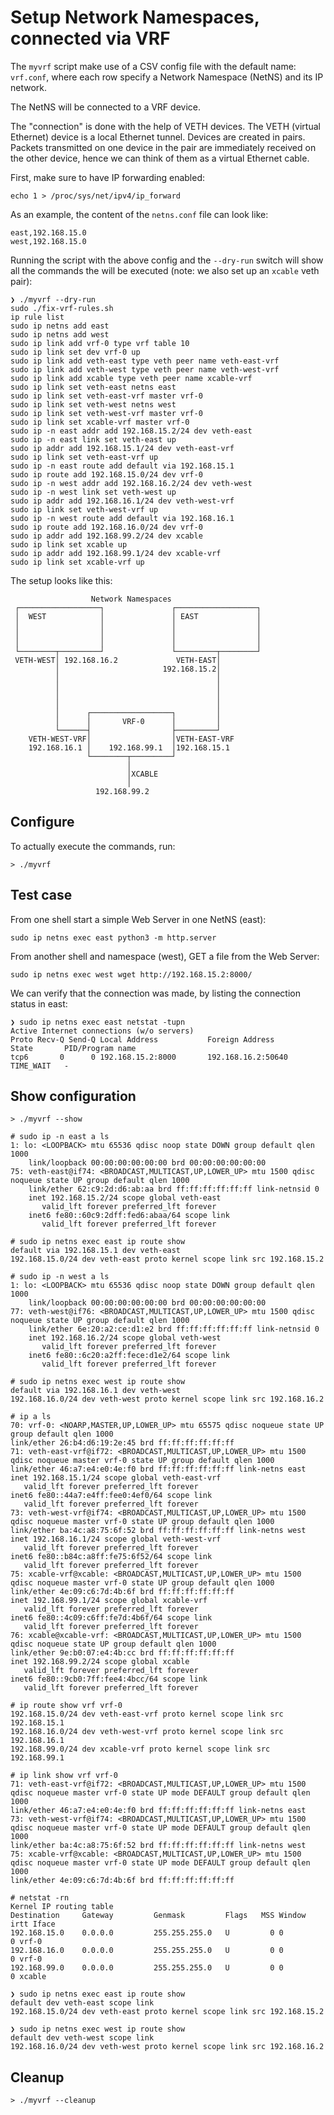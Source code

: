 # Setup Network Namespaces, connected via VRF

The `myvrf` script make use of a CSV config file with
the default name: `vrf.conf`, where each row specify a Network 
Namespace (NetNS) and its IP network.

The NetNS will be connected to a VRF device. 

The "connection" is done with the help of VETH devices.
The VETH (virtual Ethernet) device is a local Ethernet tunnel.
Devices are created in pairs. Packets transmitted on one device
in the pair are immediately received on the other device,
hence we can think of them as a virtual Ethernet cable.

First, make sure to have IP forwarding enabled:

    echo 1 > /proc/sys/net/ipv4/ip_forward

As an example, the content of the `netns.conf` file can look like:

    east,192.168.15.0
    west,192.168.15.0

Running the script with the above config and the `--dry-run` switch
will show all the commands the will be executed
(note: we also set up an `xcable` veth pair):

    ❯ ./myvrf --dry-run
    sudo ./fix-vrf-rules.sh
    ip rule list
    sudo ip netns add east
    sudo ip netns add west
    sudo ip link add vrf-0 type vrf table 10
    sudo ip link set dev vrf-0 up
    sudo ip link add veth-east type veth peer name veth-east-vrf
    sudo ip link add veth-west type veth peer name veth-west-vrf
    sudo ip link add xcable type veth peer name xcable-vrf
    sudo ip link set veth-east netns east
    sudo ip link set veth-east-vrf master vrf-0
    sudo ip link set veth-west netns west
    sudo ip link set veth-west-vrf master vrf-0
    sudo ip link set xcable-vrf master vrf-0
    sudo ip -n east addr add 192.168.15.2/24 dev veth-east
    sudo ip -n east link set veth-east up
    sudo ip addr add 192.168.15.1/24 dev veth-east-vrf
    sudo ip link set veth-east-vrf up
    sudo ip -n east route add default via 192.168.15.1
    sudo ip route add 192.168.15.0/24 dev vrf-0
    sudo ip -n west addr add 192.168.16.2/24 dev veth-west
    sudo ip -n west link set veth-west up
    sudo ip addr add 192.168.16.1/24 dev veth-west-vrf
    sudo ip link set veth-west-vrf up
    sudo ip -n west route add default via 192.168.16.1
    sudo ip route add 192.168.16.0/24 dev vrf-0
    sudo ip addr add 192.168.99.2/24 dev xcable
    sudo ip link set xcable up
    sudo ip addr add 192.168.99.1/24 dev xcable-vrf
    sudo ip link set xcable-vrf up

The setup looks like this:

```
                  Network Namespaces
 ┌──────────────────┐               ┌──────────────────┐
 │  WEST            │               │ EAST             │
 │                  │               │                  │
 │                  │               │                  │
 │                  │               │                  │
 └────────┬─────────┘               └─────────┬────────┘
 VETH-WEST│ 192.168.16.2             VETH-EAST│
          │                       192.168.15.2│
          │                                   │
          │                                   │
          │                                   │
          │                                   │
          │      ┌──────────────────┐         │
          │      │       VRF-0      │         │
          └──────┤                  ├─────────┘
    VETH-WEST-VRF│                  │VETH-EAST-VRF
    192.168.16.1 │    192.168.99.1  │192.168.15.1
                 └────────┬─────────┘
                          │
                          │XCABLE
                          │
                   192.168.99.2

```

## Configure

To actually execute the commands, run:

    > ./myvrf
    

## Test case

From one shell start a simple Web Server in one NetNS (east):

    sudo ip netns exec east python3 -m http.server

From another shell and namespace (west), GET a file from the Web Server:

    sudo ip netns exec west wget http://192.168.15.2:8000/

We can verify that the connection was made, by listing the connection status in east:

    ❯ sudo ip netns exec east netstat -tupn
    Active Internet connections (w/o servers)
    Proto Recv-Q Send-Q Local Address           Foreign Address         State       PID/Program name    
    tcp6       0      0 192.168.15.2:8000       192.168.16.2:50640      TIME_WAIT   -                   
    

## Show configuration    

    > ./myvrf --show

    # sudo ip -n east a ls
    1: lo: <LOOPBACK> mtu 65536 qdisc noop state DOWN group default qlen 1000
        link/loopback 00:00:00:00:00:00 brd 00:00:00:00:00:00
    75: veth-east@if74: <BROADCAST,MULTICAST,UP,LOWER_UP> mtu 1500 qdisc noqueue state UP group default qlen 1000
        link/ether 62:c9:2d:d6:ab:aa brd ff:ff:ff:ff:ff:ff link-netnsid 0
        inet 192.168.15.2/24 scope global veth-east
           valid_lft forever preferred_lft forever
        inet6 fe80::60c9:2dff:fed6:abaa/64 scope link
           valid_lft forever preferred_lft forever

    # sudo ip netns exec east ip route show
    default via 192.168.15.1 dev veth-east
    192.168.15.0/24 dev veth-east proto kernel scope link src 192.168.15.2

    # sudo ip -n west a ls
    1: lo: <LOOPBACK> mtu 65536 qdisc noop state DOWN group default qlen 1000
        link/loopback 00:00:00:00:00:00 brd 00:00:00:00:00:00
    77: veth-west@if76: <BROADCAST,MULTICAST,UP,LOWER_UP> mtu 1500 qdisc noqueue state UP group default qlen 1000
        link/ether 6e:20:a2:ce:d1:e2 brd ff:ff:ff:ff:ff:ff link-netnsid 0
        inet 192.168.16.2/24 scope global veth-west
           valid_lft forever preferred_lft forever
        inet6 fe80::6c20:a2ff:fece:d1e2/64 scope link
           valid_lft forever preferred_lft forever

    # sudo ip netns exec west ip route show
    default via 192.168.16.1 dev veth-west
    192.168.16.0/24 dev veth-west proto kernel scope link src 192.168.16.2

    # ip a ls
    70: vrf-0: <NOARP,MASTER,UP,LOWER_UP> mtu 65575 qdisc noqueue state UP group default qlen 1000
    link/ether 26:b4:d6:19:2e:45 brd ff:ff:ff:ff:ff:ff
    71: veth-east-vrf@if72: <BROADCAST,MULTICAST,UP,LOWER_UP> mtu 1500 qdisc noqueue master vrf-0 state UP group default qlen 1000
    link/ether 46:a7:e4:e0:4e:f0 brd ff:ff:ff:ff:ff:ff link-netns east
    inet 192.168.15.1/24 scope global veth-east-vrf
       valid_lft forever preferred_lft forever
    inet6 fe80::44a7:e4ff:fee0:4ef0/64 scope link 
       valid_lft forever preferred_lft forever
    73: veth-west-vrf@if74: <BROADCAST,MULTICAST,UP,LOWER_UP> mtu 1500 qdisc noqueue master vrf-0 state UP group default qlen 1000
    link/ether ba:4c:a8:75:6f:52 brd ff:ff:ff:ff:ff:ff link-netns west
    inet 192.168.16.1/24 scope global veth-west-vrf
       valid_lft forever preferred_lft forever
    inet6 fe80::b84c:a8ff:fe75:6f52/64 scope link 
       valid_lft forever preferred_lft forever
    75: xcable-vrf@xcable: <BROADCAST,MULTICAST,UP,LOWER_UP> mtu 1500 qdisc noqueue master vrf-0 state UP group default qlen 1000
    link/ether 4e:09:c6:7d:4b:6f brd ff:ff:ff:ff:ff:ff
    inet 192.168.99.1/24 scope global xcable-vrf
       valid_lft forever preferred_lft forever
    inet6 fe80::4c09:c6ff:fe7d:4b6f/64 scope link 
       valid_lft forever preferred_lft forever
    76: xcable@xcable-vrf: <BROADCAST,MULTICAST,UP,LOWER_UP> mtu 1500 qdisc noqueue state UP group default qlen 1000
    link/ether 9e:b0:07:e4:4b:cc brd ff:ff:ff:ff:ff:ff
    inet 192.168.99.2/24 scope global xcable
       valid_lft forever preferred_lft forever
    inet6 fe80::9cb0:7ff:fee4:4bcc/64 scope link 
       valid_lft forever preferred_lft forever

    # ip route show vrf vrf-0
    192.168.15.0/24 dev veth-east-vrf proto kernel scope link src 192.168.15.1 
    192.168.16.0/24 dev veth-west-vrf proto kernel scope link src 192.168.16.1 
    192.168.99.0/24 dev xcable-vrf proto kernel scope link src 192.168.99.1 

    # ip link show vrf vrf-0
    71: veth-east-vrf@if72: <BROADCAST,MULTICAST,UP,LOWER_UP> mtu 1500 qdisc noqueue master vrf-0 state UP mode DEFAULT group default qlen 1000
    link/ether 46:a7:e4:e0:4e:f0 brd ff:ff:ff:ff:ff:ff link-netns east
    73: veth-west-vrf@if74: <BROADCAST,MULTICAST,UP,LOWER_UP> mtu 1500 qdisc noqueue master vrf-0 state UP mode DEFAULT group default qlen 1000
    link/ether ba:4c:a8:75:6f:52 brd ff:ff:ff:ff:ff:ff link-netns west
    75: xcable-vrf@xcable: <BROADCAST,MULTICAST,UP,LOWER_UP> mtu 1500 qdisc noqueue master vrf-0 state UP mode DEFAULT group default qlen 1000
    link/ether 4e:09:c6:7d:4b:6f brd ff:ff:ff:ff:ff:ff
    
    # netstat -rn
    Kernel IP routing table
    Destination     Gateway         Genmask         Flags   MSS Window  irtt Iface
    192.168.15.0    0.0.0.0         255.255.255.0   U         0 0          0 vrf-0
    192.168.16.0    0.0.0.0         255.255.255.0   U         0 0          0 vrf-0
    192.168.99.0    0.0.0.0         255.255.255.0   U         0 0          0 xcable

    ❯ sudo ip netns exec east ip route show
    default dev veth-east scope link 
    192.168.15.0/24 dev veth-east proto kernel scope link src 192.168.15.2 

    ❯ sudo ip netns exec west ip route show
    default dev veth-west scope link 
    192.168.16.0/24 dev veth-west proto kernel scope link src 192.168.16.2 

## Cleanup

    > ./myvrf --cleanup
